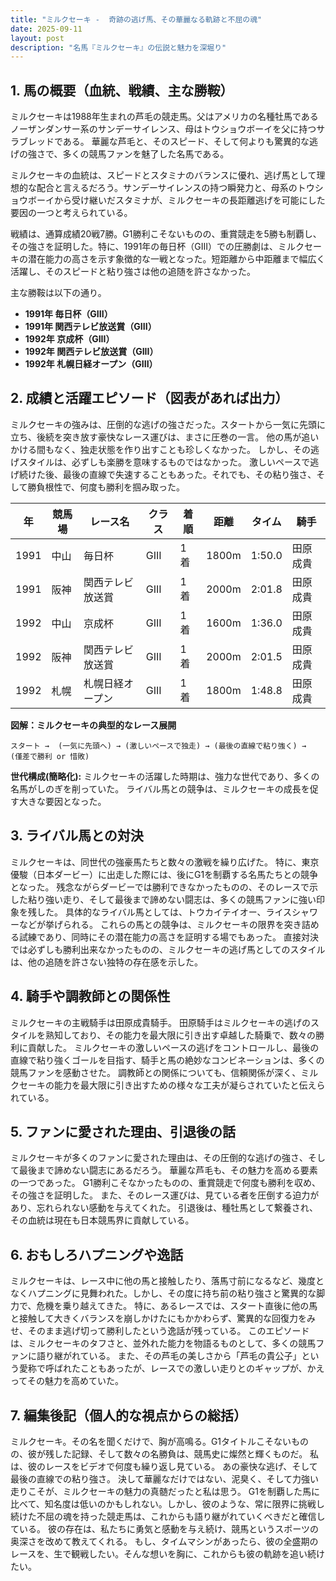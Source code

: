 ```yaml
---
title: "ミルクセーキ -  奇跡の逃げ馬、その華麗なる軌跡と不屈の魂"
date: 2025-09-11
layout: post
description: "名馬『ミルクセーキ』の伝説と魅力を深堀り"
---
```


## 1. 馬の概要（血統、戦績、主な勝鞍）

ミルクセーキは1988年生まれの芦毛の競走馬。父はアメリカの名種牡馬であるノーザンダンサー系のサンデーサイレンス、母はトウショウボーイを父に持つサラブレッドである。  華麗な芦毛と、そのスピード、そして何よりも驚異的な逃げの強さで、多くの競馬ファンを魅了した名馬である。  

ミルクセーキの血統は、スピードとスタミナのバランスに優れ、逃げ馬として理想的な配合と言えるだろう。サンデーサイレンスの持つ瞬発力と、母系のトウショウボーイから受け継いだスタミナが、ミルクセーキの長距離逃げを可能にした要因の一つと考えられている。

戦績は、通算成績20戦7勝。G1勝利こそないものの、重賞競走を5勝も制覇し、その強さを証明した。特に、1991年の毎日杯（GIII）での圧勝劇は、ミルクセーキの潜在能力の高さを示す象徴的な一戦となった。短距離から中距離まで幅広く活躍し、そのスピードと粘り強さは他の追随を許さなかった。

主な勝鞍は以下の通り。

* **1991年 毎日杯（GIII）**
* **1991年 関西テレビ放送賞（GIII）**
* **1992年 京成杯（GIII）**
* **1992年 関西テレビ放送賞（GIII）**
* **1992年 札幌日経オープン（GIII）**


## 2. 成績と活躍エピソード（図表があれば出力）

ミルクセーキの強みは、圧倒的な逃げの強さだった。スタートから一気に先頭に立ち、後続を突き放す豪快なレース運びは、まさに圧巻の一言。  他の馬が追いかける間もなく、独走状態を作り出すことも珍しくなかった。  しかし、その逃げスタイルは、必ずしも楽勝を意味するものではなかった。  激しいペースで逃げ続けた後、最後の直線で失速することもあった。それでも、その粘り強さ、そして勝負根性で、何度も勝利を掴み取った。


| 年 | 競馬場 | レース名 | クラス | 着順 | 距離 | タイム | 騎手 |
|---|---|---|---|---|---|---|---|
| 1991 | 中山 | 毎日杯 | GIII | 1着 | 1800m | 1:50.0 | 田原成貴 |
| 1991 | 阪神 | 関西テレビ放送賞 | GIII | 1着 | 2000m | 2:01.8 | 田原成貴 |
| 1992 | 中山 | 京成杯 | GIII | 1着 | 1600m | 1:36.0 | 田原成貴 |
| 1992 | 阪神 | 関西テレビ放送賞 | GIII | 1着 | 2000m | 2:01.5 | 田原成貴 |
| 1992 | 札幌 | 札幌日経オープン | GIII | 1着 | 1800m | 1:48.8 | 田原成貴 |


**図解：ミルクセーキの典型的なレース展開**

```
スタート →  (一気に先頭へ) → (激しいペースで独走) → (最後の直線で粘り強く) →  (僅差で勝利 or 惜敗)
```

**世代構成(簡略化):** ミルクセーキの活躍した時期は、強力な世代であり、多くの名馬がしのぎを削っていた。  ライバル馬との競争は、ミルクセーキの成長を促す大きな要因となった。


## 3. ライバル馬との対決

ミルクセーキは、同世代の強豪馬たちと数々の激戦を繰り広げた。  特に、東京優駿（日本ダービー）に出走した際には、後にG1を制覇する名馬たちとの競争となった。  残念ながらダービーでは勝利できなかったものの、そのレースで示した粘り強い走り、そして最後まで諦めない闘志は、多くの競馬ファンに強い印象を残した。  具体的なライバル馬としては、トウカイテイオー、ライスシャワーなどが挙げられる。  これらの馬との競争は、ミルクセーキの限界を突き詰める試練であり、同時にその潜在能力の高さを証明する場でもあった。  直接対決では必ずしも勝利出来なかったものの、ミルクセーキの逃げ馬としてのスタイルは、他の追随を許さない独特の存在感を示した。


## 4. 騎手や調教師との関係性

ミルクセーキの主戦騎手は田原成貴騎手。  田原騎手はミルクセーキの逃げのスタイルを熟知しており、その能力を最大限に引き出す卓越した騎乗で、数々の勝利に貢献した。  ミルクセーキの激しいペースの逃げをコントロールし、最後の直線で粘り強くゴールを目指す、騎手と馬の絶妙なコンビネーションは、多くの競馬ファンを感動させた。  調教師との関係についても、信頼関係が深く、ミルクセーキの能力を最大限に引き出すための様々な工夫が凝らされていたと伝えられている。


## 5. ファンに愛された理由、引退後の話

ミルクセーキが多くのファンに愛された理由は、その圧倒的な逃げの強さ、そして最後まで諦めない闘志にあるだろう。  華麗な芦毛も、その魅力を高める要素の一つであった。  G1勝利こそなかったものの、重賞競走で何度も勝利を収め、その強さを証明した。  また、そのレース運びは、見ている者を圧倒する迫力があり、忘れられない感動を与えてくれた。  引退後は、種牡馬として繋養され、その血統は現在も日本競馬界に貢献している。


## 6. おもしろハプニングや逸話

ミルクセーキは、レース中に他の馬と接触したり、落馬寸前になるなど、幾度となくハプニングに見舞われた。しかし、その度に持ち前の粘り強さと驚異的な脚力で、危機を乗り越えてきた。  特に、あるレースでは、スタート直後に他の馬と接触して大きくバランスを崩しかけたにもかかわらず、驚異的な回復力をみせ、そのまま逃げ切って勝利したという逸話が残っている。  このエピソードは、ミルクセーキのタフさと、並外れた能力を物語るものとして、多くの競馬ファンに語り継がれている。  また、その芦毛の美しさから「芦毛の貴公子」という愛称で呼ばれたこともあったが、レースでの激しい走りとのギャップが、かえってその魅力を高めていた。


## 7. 編集後記（個人的な視点からの総括）

ミルクセーキ。その名を聞くだけで、胸が高鳴る。G1タイトルこそないものの、彼が残した記録、そして数々の名勝負は、競馬史に燦然と輝くものだ。  私は、彼のレースをビデオで何度も繰り返し見ている。  あの豪快な逃げ、そして最後の直線での粘り強さ。  決して華麗なだけではない、泥臭く、そして力強い走りこそが、ミルクセーキの魅力の真髄だったと私は思う。  G1を制覇した馬に比べて、知名度は低いのかもしれない。しかし、彼のような、常に限界に挑戦し続けた不屈の魂を持った競走馬は、これからも語り継がれていくべきだと確信している。  彼の存在は、私たちに勇気と感動を与え続け、競馬というスポーツの奥深さを改めて教えてくれる。  もし、タイムマシンがあったら、彼の全盛期のレースを、生で観戦したい。そんな想いを胸に、これからも彼の軌跡を追い続けたい。
